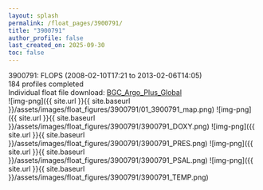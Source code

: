 ```yaml
---
layout: splash
permalink: /float_pages/3900791/
title: "3900791"
author_profile: false
last_created_on: 2025-09-30
toc: false
---
```

 
3900791: FLOPS (2008-02-10T17:21 to 2013-02-06T14:05)\
184 profiles completed\
Individual float file download: [BGC_Argo_Plus_Global](https://ftp.soest.hawaii.edu/bgc_argo_plus/Individual_Floats/outliers_removed/3900791_Sprof_processed.nc)\
![img-png]({{ site.url }}{{ site.baseurl }}/assets/images/float_figures/3900791/01_3900791_map.png)
![img-png]({{ site.url }}{{ site.baseurl }}/assets/images/float_figures/3900791/3900791_DOXY.png)
![img-png]({{ site.url }}{{ site.baseurl }}/assets/images/float_figures/3900791/3900791_PRES.png)
![img-png]({{ site.url }}{{ site.baseurl }}/assets/images/float_figures/3900791/3900791_PSAL.png)
![img-png]({{ site.url }}{{ site.baseurl }}/assets/images/float_figures/3900791/3900791_TEMP.png)
